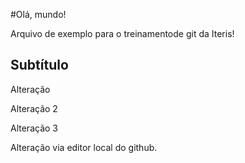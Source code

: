 #Olá, mundo!

Arquivo de exemplo para o treinamentode git da Iteris!

## Subtítulo

Alteração

Alteração 2

Alteração 3

Alteração via editor local do github.
